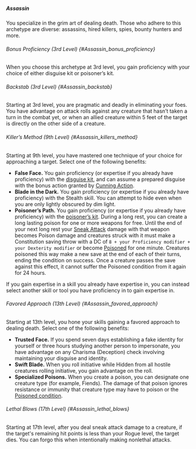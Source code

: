 ##### Assassin

You specialize in the grim art of dealing death.
Those who adhere to this archetype are diverse: assassins, hired killers, spies, bounty hunters and more.

###### Bonus Proficiency (3rd Level) {#Assassin_bonus_proficiency}

When you choose this archetype at 3rd level, you gain proficiency with your choice of either disguise kit or poisoner’s kit.

###### Backstab (3rd Level) {#Assassin_backstab}

Starting at 3rd level, you are pragmatic and deadly in eliminating your foes.
You have advantage on attack rolls against any creature that hasn’t taken a turn in the combat yet, or when an allied creature within 5 feet of the target is directly on the other side of a creature.

###### Killer’s Method (9th Level) {#Assassin_killers_method}

Starting at 9th level, you have mastered one technique of your choice for approaching a target.
Select one of the following benefits:

- **False Face.**
  You gain proficiency (or expertise if you already have proficiency) with the [disguise kit](#Tools_tools), and can assume a prepared disguise with the bonus action granted by [Cunning Action](#Rogue_cunning_action).
- **Blade in the Dark.**
  You gain proficiency (or expertise if you already have proficiency) with the Stealth skill.
  You can attempt to hide even when you are only lightly obscured by dim light.
- **Poisoner’s Path.**
  You gain proficiency (or expertise if you already have proficiency) with the [poisoner’s kit](#Tools_tools).
  During a long rest, you can create a long lasting poison for one or more weapons for free.
  Until the end of your next long rest your [Sneak Attack](#Rogue_sneak_attack) damage with that weapon becomes Poison damage and creatures struck with it must make a Constitution saving throw with a DC of `8 + your Proficiency modifier + your Dexterity modifier` or become [Poisoned](#Conditions_poisoned) for one minute.
  Creatures poisoned this way make a new save at the end of each of their turns, ending the condition on success.
  Once a creature passes the save against this effect, it cannot suffer the Poisoned condition from it again for 24 hours.

If you gain expertise in a skill you already have expertise in, you can instead select another skill or tool you have proficiency in to gain expertise in.

###### Favored Approach (13th Level) {#Assassin_favored_approach}

Starting at 13th level, you hone your skills gaining a favored approach to dealing death.
Select one of the following benefits:

- **Trusted Face.**
  If you spend seven days establishing a fake identity for yourself or three hours studying another person to impersonate, you have advantage on any Charisma (Deception) check involving maintaining your disguise and identity.
- **Swift Blade.**
  When you roll initiative while Hidden from all hostile creatures rolling initiative, you gain advantage on the roll.
- **Specialized Poisons.**
  When you create a poison, you can designate one creature type (for example, Fiends).
  The damage of that poison ignores resistance or immunity that creature type may have to poison or the [Poisoned condition](#Conditions_poisoned).

###### Lethal Blows (17th Level) {#Assassin_lethal_blows}

Starting at 17th level, after you deal sneak attack damage to a creature, if the target's remaining hit points is less than your Rogue level, the target dies.
You can forgo this when intentionally making nonlethal attacks.
